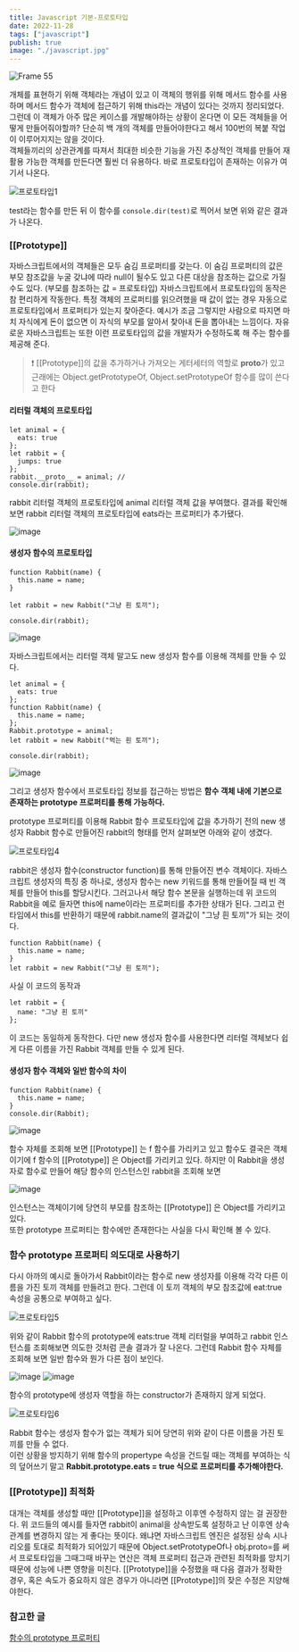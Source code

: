 ```yaml
---
title: Javascript 기본-프로토타입
date: 2022-11-28
tags: ["javascript"]
publish: true
image: "./javascript.jpg"
---
```


![Frame 55](https://user-images.githubusercontent.com/24996316/203940809-40ff5208-ed46-46ba-8568-4ff0237c59da.png)

개체를 표현하기 위해 객체라는 개념이 있고 이 객체의 행위를 위해 메서드 함수를 사용하며 메서드 함수가 객체에 접근하기 위해 this라는 개념이 있다는 것까지 정리되었다.  
그런데 이 객체가 아주 많은 케이스를 개발해야하는 상황이 온다면 이 모든 객체들을 어떻게 만들어줘야할까? 단순히 백 개의 객체를 만들어야한다고 해서 100번의 복붙 작업이 이루어지지는 않을 것이다.  
객체들끼리의 상관관계를 따져서 최대한 비슷한 기능을 가진 추상적인 객체를 만들어 재활용 가능한 객체를 만든다면 훨씬 더 유용하다. 바로 프로토타입이 존재하는 이유가 여기서 나온다.

![프로토타입1](https://user-images.githubusercontent.com/24996316/204169773-427758f8-0f66-4cdb-8026-1d884034689c.JPG)

test라는 함수를 만든 뒤 이 함수를 `console.dir(test)`로 찍어서 보면 위와 같은 결과가 나온다.

### [[Prototype]]

자바스크립트에서의 객체들은 모두 숨김 프로퍼티를 갖는다. 이 숨김 프로퍼티의 값은 부모 참조값을 누굴 갖냐에 따라 null이 될수도 있고 다른 대상을 참조하는 값으로 가질 수도 있다. (부모를 참조하는 값 = 프로토타입) 자바스크립트에서 프로토타입의 동작은 참 편리하게 작동한다. 특정 객체의 프로퍼티를 읽으려했을 때 값이 없는 경우 자동으로 프로토타입에서 프로퍼티가 있는지 찾아준다. 예시가 조금 그렇지만 사람으로 따지면 마치 자식에게 돈이 없으면 이 자식의 부모를 알아서 찾아내 돈을 뽑아내는 느낌이다. 자유로운 자바스크립트는 또한 이런 프로토타입의 값을 개발자가 수정하도록 해 주는 함수를 제공해 준다.

> ❗ [[Prototype]]의 값을 추가하거나 가져오는 게터세터의 역할로 **proto**가 있고 근래에는 Object.getPrototypeOf, Object.setPrototypeOf 함수를 많이 쓴다고 한다

#### 리터럴 객체의 프로토타입

```js{numberLines: true}
let animal = {
  eats: true
};
let rabbit = {
  jumps: true
};
rabbit.__proto__ = animal; //
console.dir(rabbit);
```

rabbit 리터럴 객체의 프로토타입에 animal 리터럴 객체 값을 부여했다. 결과를 확인해 보면 rabbit 리터럴 객체의 프로토타입에 eats라는 프로퍼티가 추가됐다.

![image](https://user-images.githubusercontent.com/24996316/204171239-8bf227c0-3698-4189-ad3e-156e48b702c3.png)

#### 생성자 함수의 프로토타입

```js{numberLines: true}
function Rabbit(name) {
  this.name = name;
}

let rabbit = new Rabbit("그냥 흰 토끼");

console.dir(rabbit);
```

![image](https://user-images.githubusercontent.com/24996316/204172352-c9dba09e-34d1-49ed-8c3f-5f9d95baf35f.png)

자바스크립트에서는 리터럴 객체 말고도 new 생성자 함수를 이용해 객체를 만들 수 있다.

```js{numberLines: true}
let animal = {
  eats: true
};
function Rabbit(name) {
  this.name = name;
};
Rabbit.prototype = animal;
let rabbit = new Rabbit("먹는 흰 토끼");

console.dir(rabbit);
```

![image](https://user-images.githubusercontent.com/24996316/204172527-d4a1c6ca-47f0-415d-b189-8eb8b11c7379.png)

그리고 생성자 함수에서 프로토타입 정보를 접근하는 방법은 **함수 객체 내에 기본으로 존재하는 prototype 프로퍼티를 통해 가능하다.**

prototype 프로퍼티를 이용해 Rabbit 함수 프로토타입에 값을 추가하기 전의 new 생성자 Rabbit 함수로 만들어진 rabbit의 형태를 먼저 살펴보면 아래와 같이 생겼다.

![프로토타입4](https://user-images.githubusercontent.com/24996316/204172881-d5c3bb1e-3a11-427e-a2f1-c65068129619.JPG)

rabbit은 생성자 함수(constructor function)를 통해 만들어진 변수 객체이다. 자바스크립트 생성자의 특징 중 하나로, 생성자 함수는 new 키워드를 통해 만들어질 때 빈 객체를 만들어 this를 할당시킨다. 그러고나서 해당 함수 본문을 실행하는데 위 코드의 Rabbit을 예로 들자면 this에 name이라는 프로퍼티를 추가한 상태가 된다. 그리고 런타임에서 this를 반환하기 때문에 rabbit.name의 결과값이 "그냥 흰 토끼"가 되는 것이다.

```js{numberLines: true}
function Rabbit(name) {
  this.name = name;
}
let rabbit = new Rabbit("그냥 흰 토끼");
```

사실 이 코드의 동작과

```js{numberLines: true}
let rabbit = {
  name: "그냥 흰 토끼"
};
```

이 코드는 동일하게 동작한다. 다만 new 생성자 함수를 사용한다면 리터럴 객체보다 쉽게 다른 이름을 가진 Rabbit 객체를 만들 수 있게 된다.

#### 생성자 함수 객체와 일반 함수의 차이

```js{numberLines: true}
function Rabbit(name) {
  this.name = name;
}
console.dir(Rabbit);
```

![image](https://user-images.githubusercontent.com/24996316/204173581-881d0663-78a0-4219-af31-73e97e8a150e.png)

함수 자체를 조회해 보면 [[Prototype]] 는 f 함수를 가리키고 있고 함수도 결국은 객체이기에 f 함수의 [[Prototype]] 은 Object를 가리키고 있다.
하지만 이 Rabbit을 생성자로 함수로 만들어 해당 함수의 인스턴스인 rabbit을 조회해 보면

![image](https://user-images.githubusercontent.com/24996316/204173760-7f1de34b-ea2e-4af1-8db6-9c0f7d9b9ed9.png)

인스턴스는 객체이기에 당연히 부모를 참조하는 [[Prototype]] 은 Object를 가리키고 있다.  
또한 prototype 프로퍼티는 함수에만 존재한다는 사실을 다시 확인해 볼 수 있다.

### 함수 prototype 프로퍼티 의도대로 사용하기

다시 아까의 예시로 돌아가서 Rabbit이라는 함수로 new 생성자를 이용해 각각 다른 이름을 가진 토끼 객체를 만들려고 한다. 그런데 이 토끼 객체의 부모 참조값에 eat:true 속성을 공통으로 부여하고 싶다.

![프로토타입5](https://user-images.githubusercontent.com/24996316/204174411-20d4ce0d-da2e-402c-ad31-a884ec1fdff7.JPG)

위와 같이 Rabbit 함수의 prototype에 eats:true 객체 리터럴을 부여하고 rabbit 인스턴스를 조회해보면 의도한 것처럼 콘솔 결과가 잘 나온다. 그런데 Rabbit 함수 자체를 조회해 보면 일반 함수와 뭔가 다른 점이 보인다.

![image](https://user-images.githubusercontent.com/24996316/204175107-2ff3a7c7-665a-4ebf-aca0-43e9b171fcb3.png) ![image](https://user-images.githubusercontent.com/24996316/204173581-881d0663-78a0-4219-af31-73e97e8a150e.png)

함수의 prototype에 생성자 역할을 하는 constructor가 존재하지 않게 되었다.

![프로토타입6](https://user-images.githubusercontent.com/24996316/204175270-f81f5f92-5ba8-4d29-a01a-7361322f5595.JPG)

Rabbit 함수는 생성자 함수가 없는 객체가 되어 당연히 위와 같이 다른 이름을 가진 토끼를 만들 수 없다.  
이런 상황을 방지하기 위해 함수의 propertype 속성을 건드릴 때는 객체를 부여하는 식의 덮어쓰기 말고 **Rabbit.prototype.eats = true 식으로 프로퍼티를 추가해야한다.**

### [[Prototype]] 최적화

대개는 객체를 생성할 때만 [[Prototype]]을 설정하고 이후엔 수정하지 않는 걸 권장한다. 위 코드들의 예시를 들자면 rabbit이 animal을 상속받도록 설정하고 난 이후엔 상속 관계를 변경하지 않는 게 좋다는 뜻이다. 왜냐면 자바스크립트 엔진은 설정된 상속 시나리오를 토대로 최적화가 되어있기 때문에 Object.setPrototypeOf나 obj.proto=를 써서 프로토타입을 그때그때 바꾸는 연산은 객체 프로퍼티 접근과 관련된 최적화를 망치기 때문에 성능에 나쁜 영향을 미친다. [[Prototype]]을 수정했을 때 다음 결과가 정확한 경우, 혹은 속도가 중요하지 않은 경우가 아니라면 [[Prototype]]의 잦은 수정은 지양해야한다.

### 참고한 글

[함수의 prototype 프로퍼티](https://ko.javascript.info/function-prototype)
